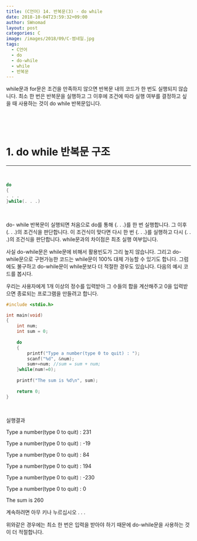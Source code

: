 ```yaml
---
title: (C언어) 14. 반복문(3) - do while
date: 2018-10-04T23:59:32+09:00
author: SWnomad
layout: post
categories: C
image: /images/2018/09/C-썸네일.jpg
tags:
  - C언어
  - do
  - do-while
  - while
  - 반복문
---
```

while문과 for문은 조건을 만족하지 않으면 반복문 내의 코드가 한 번도 실행되지 않습니다. 최소 한 번은 반복문을 실행하고 그 이후에 조건에 따라 실행 여부를 결정하고 싶을 때 사용하는 것이 do while 반복문입니다.

&nbsp;

&nbsp;

# 1. do while 반복문 구조

* * *

&nbsp;

~~~ c
do
{
. . .
}while(. . .)
~~~

&nbsp;

do- while 반복문이 실행되면 처음으로 do를 통해 {. . .}를 한 번 실행합니다. 그 이후 (. . .)의 조건식을 판단합니다. 이 조건식이 맞다면 다시 한 번 {. . .}를 실행하고 다시 (. . .)의 조건식을 판단합니다. while문과의 차이점은 최초 실행 여부입니다.

사실 do-while문은 while문에 비해서 활용빈도가 그리 높지 않습니다. 그리고 do-while문으로 구현가능한 코드는 while문이 100% 대체 가능할 수 있기도 합니다. 그럼에도 불구하고 do-while문이 while문보다 더 적절한 경우도 있습니다. 다음의 예시 코드를 봅시다.

우리는 사용자에게 1개 이상의 정수를 입력받아 그 수들의 합을 계산해주고 0을 입력받으면 종료되는 프로그램을 만들려고 합니다.

~~~ c
#include <stdio.h>

int main(void)
{
    int num;
    int sum = 0;
    
    do
    {
        printf("Type a number(type 0 to quit) : ");
        scanf("%d", &num);
        sum+=num; //sum = sum + num;
    }while(num!=0);
    
    printf("The sum is %d\n", sum);
    
    return 0;
}
~~~

&nbsp;

실행결과

Type a number(type 0 to quit) : 231


Type a number(type 0 to quit) : -19


Type a number(type 0 to quit) : 84


Type a number(type 0 to quit) : 194


Type a number(type 0 to quit) : -230


Type a number(type 0 to quit) : 0


The sum is 260


계속하려면 아무 키나 누르십시오 . . .

위와같은 경우에는 최소 한 번은 입력을 받아야 하기 때문에 do-while문을 사용하는 것이 더 적절합니다.